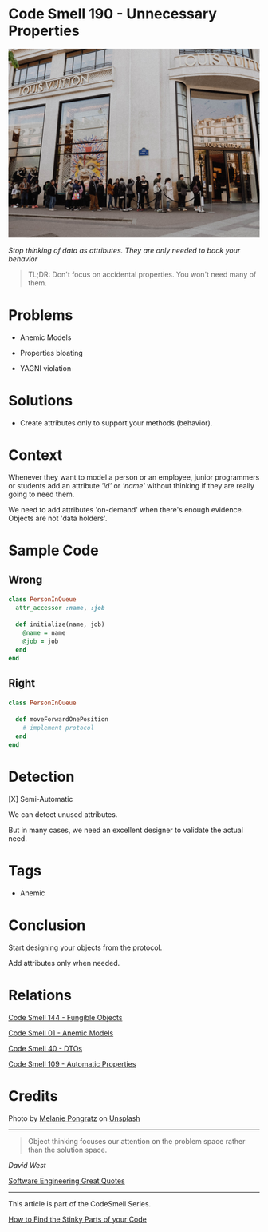 # Code Smell 190 - Unnecessary Properties
            
![Code Smell 190 - Unnecessary Properties](Code%20Smell%20190%20-%20Unnecessary%20Properties.jpg)

*Stop thinking of data as attributes. They are only needed to back your behavior*

> TL;DR: Don't focus on accidental properties. You won't need many of them.

# Problems

- Anemic Models

- Properties bloating

- YAGNI violation

# Solutions

- Create attributes only to support your methods (behavior).

# Context

Whenever they want to model a person or an employee, junior programmers or students add an attribute *'id'* or *'name'* without thinking if they are really going to need them.

We need to add attributes 'on-demand' when there's enough evidence. Objects are not 'data holders'.

# Sample Code

## Wrong

<!-- [Gist Url](https://gist.github.com/mcsee/f3a9f762f2781017247f5acf6cf281a1) -->

```ruby
class PersonInQueue
  attr_accessor :name, :job

  def initialize(name, job)
    @name = name
    @job = job
  end
end
```

## Right

<!-- [Gist Url](https://gist.github.com/mcsee/53d1777f204e64f5746a9a148ada934a) -->

```ruby
class PersonInQueue

  def moveForwardOnePosition
    # implement protocol
  end
end
```

# Detection

[X] Semi-Automatic

We can detect unused attributes. 

But in many cases, we need an excellent designer to validate the actual need.

# Tags

- Anemic

# Conclusion

Start designing your objects from the protocol. 

Add attributes only when needed.

# Relations

[Code Smell 144 - Fungible Objects](https://github.com/mcsee/Software-Design-Articles/tree/main/Articles/Code%20Smells/Code%20Smell%20144%20-%20Fungible%20Objects/readme.md)

[Code Smell 01 - Anemic Models](https://github.com/mcsee/Software-Design-Articles/tree/main/Articles/Code%20Smells/Code%20Smell%2001%20-%20Anemic%20Models/readme.md)

[Code Smell 40 - DTOs](https://github.com/mcsee/Software-Design-Articles/tree/main/Articles/Code%20Smells/Code%20Smell%2040%20-%20DTOs/readme.md)

[Code Smell 109 - Automatic Properties](https://github.com/mcsee/Software-Design-Articles/tree/main/Articles/Code%20Smells/Code%20Smell%20109%20-%20Automatic%20Properties/readme.md)

# Credits

Photo by [Melanie Pongratz](https://unsplash.com/@melanie_sophie) on [Unsplash](https://unsplash.com/photos/SsBI9pweAeA)
 
---

> Object thinking focuses our attention on the problem space rather than the solution space.

_David West_

[Software Engineering Great Quotes](https://github.com/mcsee/Software-Design-Articles/tree/main/Articles/Quotes/Software%20Engineering%20Great%20Quotes/readme.md)

---

This article is part of the CodeSmell Series.

[How to Find the Stinky Parts of your Code](https://github.com/mcsee/Software-Design-Articles/tree/main/Articles/Code%20Smells/How%20to%20Find%20the%20Stinky%20parts%20of%20your%20Code/readme.md)